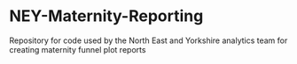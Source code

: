 # NEY-Maternity-Reporting
Repository for code used by the North East and Yorkshire analytics team for creating maternity funnel plot reports
